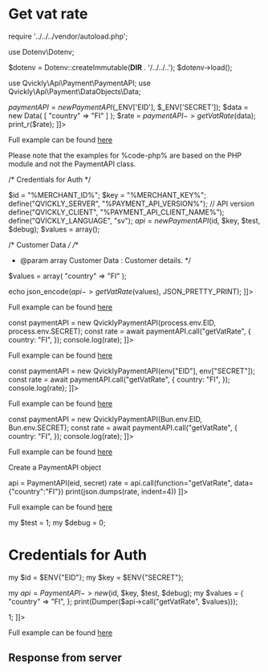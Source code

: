 # Get vat rate

<include from="Snippets-PaymentAPI.md" element-id="snippet-header"></include>

<tabs>
    <tab title="%code-json%">
<code-block lang="json">
<![CDATA[
{
    "credentials": {
        "id": "%MERCHANT_ID%",
        "hash": "e2b7cd4e3e73d940be7c14cb68de7e56316925dc46ce92a9b0a97f7ccbd59b615cf87fcca1140f4fee2818d6a8b51e9c167f1ddb055a602ab47016dfd49a2fb4",
        "version": "%PAYMENT_API_VERSION%",
        "client": "%PAYMENT_API_CLIENT_NAME%",
        "language": "sv",
        "time": 1714940849.370662
    },
    "data": {
        "country": "FI"
    },
    "function": "getVatRate"
}
]]>
</code-block>
    </tab>

<tab title="%code-php%">
<code-block lang="php">
<![CDATA[
<?php
declare(strict_types=1);

require '../../../vendor/autoload.php';

use Dotenv\Dotenv;

$dotenv = Dotenv::createImmutable(__DIR__ . '/../../..');
$dotenv->load();

use Qvickly\Api\Payment\PaymentAPI;
use Qvickly\Api\Payment\DataObjects\Data;

$paymentAPI = new PaymentAPI($_ENV['EID'], $_ENV['SECRET']);
$data = new Data(
    [
        "country" => "FI"
    ]
);
$rate = $paymentAPI->getVatRate($data);
print_r($rate);
]]>
</code-block>

Full example can be found [here](https://github.com/Billmate/qvickly-php-module/blob/main/examples/PaymentAPI/Simple/getVatRate.php)

Please note that the examples for %code-php% are based on the PHP module and not the PaymentAPI class.

</tab>

<tab title="%code-phplegacy%">
<code-block lang="PHP">
<![CDATA[
<?php
include('../PaymentAPI.php');
$test = true;
$debug = false;

/* Credentials for Auth */

$id = "%MERCHANT_ID%";
$key = "%MERCHANT_KEY%";
define("QVICKLY_SERVER", "%PAYMENT_API_VERSION%"); // API version
define("QVICKLY_CLIENT", "%PAYMENT_API_CLIENT_NAME%");
define("QVICKLY_LANGUAGE", "sv");
$api = new PaymentAPI($id, $key, $test, $debug);
$values = array();

/* Customer Data */
/**
* @param array Customer Data : Customer details.
  */

$values = array(
    "country" => "FI"
);

echo json_encode($api->getVatRate($values), JSON_PRETTY_PRINT);
]]>
</code-block>

Full example can be found [here](https://github.com/Billmate/QvicklyAPISamples/blob/main/PHP.Legacy/examples/getVatRate.php)

</tab>

<tab title="%code-node%">
<code-block lang="javascript">
<![CDATA[
import { QvicklyPaymentAPI } from "../../PaymentAPI.js";

const paymentAPI = new QvicklyPaymentAPI(process.env.EID, process.env.SECRET);
const rate = await paymentAPI.call("getVatRate", {
    country: "FI",
});
console.log(rate);
]]>
</code-block>

Full example can be found [here](https://github.com/Billmate/QvicklyAPISamples/blob/main/Node.JS/examples/PaymentAPI/getVatRate.js)

</tab>

<tab title="%code-deno%">
<code-block lang="javascript">
<![CDATA[
import {QvicklyPaymentAPI, env} from "../../PaymentAPI.ts";

const paymentAPI = new QvicklyPaymentAPI(env["EID"], env["SECRET"]);
const rate = await paymentAPI.call("getVatRate", {
    country: "FI",
});
console.log(rate);
]]>
</code-block>

Full example can be found [here](https://github.com/Billmate/QvicklyAPISamples/blob/main/Deno/examples/PaymentAPI/getVatRate.ts)

</tab>

<tab title="%code-bun%">
<code-block lang="javascript">
<![CDATA[
import QvicklyPaymentAPI from "../../PaymentAPI";

const paymentAPI = new QvicklyPaymentAPI(Bun.env.EID, Bun.env.SECRET);
const rate = await paymentAPI.call("getVatRate", {
    country: "FI",
});
console.log(rate);
]]>
</code-block>

Full example can be found [here](https://github.com/Billmate/QvicklyAPISamples/blob/main/Bun/examples/PaymentAPI/getVatRate.ts)

</tab>

  <tab title="%code-python%">
<code-block lang="Python">
<![CDATA[
from PaymentAPI import PaymentAPI

# Create a PaymentAPI object
api = PaymentAPI(eid, secret)
rate = api.call(function="getVatRate", data={"country":"FI"})
print(json.dumps(rate, indent=4))
]]>
</code-block>

Full example can be found [here](https://github.com/Billmate/QvicklyAPISamples/blob/main/Python/examples/PaymentAPI/getVatRate.py)

  </tab>

<tab title="%code-perl%">
<code-block lang="perl">
<![CDATA[
#!/usr/bin/perl
use strict;
use warnings;
use JSON::PP;
use Data::Dumper;
use lib '../..';
require "PaymentAPI.pl";
require "LoadEnv.pl";
LoadEnv('../../.env');

my $test = 1;
my $debug = 0;

# Credentials for Auth
my $id = $ENV{"EID"};
my $key = $ENV{"SECRET"};

my $api = PaymentAPI->new($id, $key, $test, $debug);
my $values = {
    "country" => "FI",
};
print(Dumper($api->call("getVatRate", $values)));

1;
]]>
</code-block>

Full example can be found [here](https://github.com/Billmate/QvicklyAPISamples/blob/main/Perl/examples/PaymentAPI/getVatRate.pl)

</tab>

</tabs>

## Response from server
<code-block lang="json">
<![CDATA[
{
    "credentials": {
        "hash": "552d8dcff344e07723d138bc14696d1012652d44ff5ac43f0b6d8319ce7f7443c0474423768181c8a648ee385afe8b8bd18af485b5a94c7669a8a6a1617700f4",
        "logid": 1234567
    },
    "data": {
        "result": "24"
    }
}
]]>
</code-block>

<include from="Snippets-Examples.md" element-id="snippet-footer"></include>